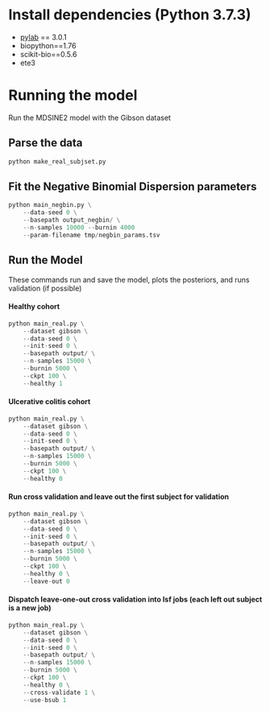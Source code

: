 # Install dependencies (Python 3.7.3)
* [pylab](https://github.com/gerberlab/PyLab) == 3.0.1
* biopython==1.76
* scikit-bio==0.5.6
* ete3

# Running the model
Run the MDSINE2 model with the Gibson dataset
## Parse the data
```python
python make_real_subjset.py
```

## Fit the Negative Binomial Dispersion parameters
```python
python main_negbin.py \
    --data-seed 0 \
    --basepath output_negbin/ \
    --n-samples 10000 --burnin 4000
    --param-filename tmp/negbin_params.tsv
```

## Run the Model

These commands run and save the model, plots the posteriors, and runs validation (if possible)

#### Healthy cohort
```python
python main_real.py \
    --dataset gibson \
    --data-seed 0 \
    --init-seed 0 \
    --basepath output/ \
    --n-samples 15000 \
    --burnin 5000 \
    --ckpt 100 \
    --healthy 1
```
#### Ulcerative colitis cohort
```python
python main_real.py \
    --dataset gibson \
    --data-seed 0 \
    --init-seed 0 \
    --basepath output/ \
    --n-samples 15000 \
    --burnin 5000 \
    --ckpt 100 \
    --healthy 0
```
#### Run cross validation and leave out the first subject for validation
```python
python main_real.py \
    --dataset gibson \
    --data-seed 0 \
    --init-seed 0 \
    --basepath output/ \
    --n-samples 15000 \
    --burnin 5000 \
    --ckpt 100 \
    --healthy 0 \
    --leave-out 0
```
#### Dispatch leave-one-out cross validation into lsf jobs (each left out subject is a new job)
```python
python main_real.py \
    --dataset gibson \
    --data-seed 0 \
    --init-seed 0 \
    --basepath output/ \
    --n-samples 15000 \
    --burnin 5000 \
    --ckpt 100 \
    --healthy 0 \
    --cross-validate 1 \
    --use-bsub 1
```